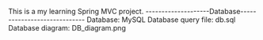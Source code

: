 This is a my learning Spring MVC project.
--------------------Database-----------------------------
Database: MySQL
Database query file: db.sql
Database diagram: DB_diagram.png
